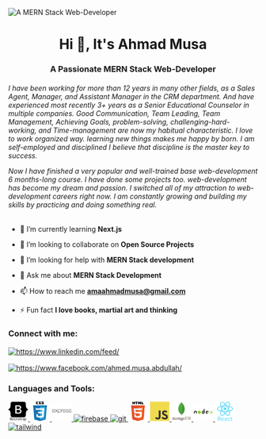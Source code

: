 ![A MERN Stack Web-Developer](https://scontent.fdac27-2.fna.fbcdn.net/v/t39.30808-6/318717542_5638826659544935_7586290115648357826_n.jpg?_nc_cat=107&ccb=1-7&_nc_sid=730e14&_nc_eui2=AeHUTL1ihRxjL_nvhQjjk1dl4CjSJXq7FIDgKNIlersUgCLYxzdl9M2Znnv1AbMFBfM7XnwfW6mlvmIiMmNZsO1H&_nc_ohc=EnmYY1FXP1QAX9_RkWp&_nc_ht=scontent.fdac27-2.fna&oh=00_AfCxG8CkIhUFE1aHG98zOlBOduob56l9pYRYNwUvd2AW-g&oe=63945B38)

<h1 align="center">Hi 👋, It's Ahmad Musa</h1>
<h3 align="center">A Passionate MERN Stack Web-Developer</h3>

<h6>
I have been working for more than 12 years in many other fields, as a Sales Agent, Manager, and Assistant Manager in the CRM department. And have experienced most recently 3+ years as a Senior Educational Counselor in multiple companies. Good Communication, Team Leading, Team Management, Achieving Goals, problem-solving, challenging-hard-working, and Time-management are now my habitual characteristic. I love to work organized way. learning new things makes me happy by born. I am self-employed and disciplined I believe that discipline is the master key to success. 

Now I have finished a very popular and well-trained base web-development 6 months-long course. I have done some projects too. web-development has become my dream and passion. I switched all of my attraction to web-development careers right now. I am constantly growing and building my skills by practicing and doing something real.
</h6>

- 🌱 I’m currently learning **Next.js**

- 👯 I’m looking to collaborate on **Open Source Projects**

- 🤝 I’m looking for help with **MERN Stack development**

- 💬 Ask me about **MERN Stack Development**

- 📫 How to reach me **amaahmadmusa@gmail.com**


- ⚡ Fun fact **I love books, martial art and thinking**

<h3 align="left">Connect with me:</h3>
<p align="left">
<a href="https://linkedin.com/in/https://www.linkedin.com/feed/" target="blank"><img align="center" src="https://raw.githubusercontent.com/rahuldkjain/github-profile-readme-generator/master/src/images/icons/Social/linked-in-alt.svg" alt="https://www.linkedin.com/feed/" height="30" width="40" /></a>

<a href="https://fb.com/https://www.facebook.com/ahmed.musa.abdullah/" target="blank"><img align="center" src="https://raw.githubusercontent.com/rahuldkjain/github-profile-readme-generator/master/src/images/icons/Social/facebook.svg" alt="https://www.facebook.com/ahmed.musa.abdullah/" height="30" width="40" /></a>





<h3 align="left">Languages and Tools:</h3>
<p align="left"> <a href="https://getbootstrap.com" target="_blank" rel="noreferrer"> <img src="https://raw.githubusercontent.com/devicons/devicon/master/icons/bootstrap/bootstrap-plain-wordmark.svg" alt="bootstrap" width="40" height="40"/> </a> <a href="https://www.w3schools.com/css/" target="_blank" rel="noreferrer"> <img src="https://raw.githubusercontent.com/devicons/devicon/master/icons/css3/css3-original-wordmark.svg" alt="css3" width="40" height="40"/> </a> <a href="https://expressjs.com" target="_blank" rel="noreferrer"> <img src="https://raw.githubusercontent.com/devicons/devicon/master/icons/express/express-original-wordmark.svg" alt="express" width="40" height="40"/> </a> <a href="https://firebase.google.com/" target="_blank" rel="noreferrer"> <img src="https://www.vectorlogo.zone/logos/firebase/firebase-icon.svg" alt="firebase" width="40" height="40"/> </a> <a href="https://git-scm.com/" target="_blank" rel="noreferrer"> <img src="https://www.vectorlogo.zone/logos/git-scm/git-scm-icon.svg" alt="git" width="40" height="40"/> </a> <a href="https://www.w3.org/html/" target="_blank" rel="noreferrer"> <img src="https://raw.githubusercontent.com/devicons/devicon/master/icons/html5/html5-original-wordmark.svg" alt="html5" width="40" height="40"/> </a> <a href="https://developer.mozilla.org/en-US/docs/Web/JavaScript" target="_blank" rel="noreferrer"> <img src="https://raw.githubusercontent.com/devicons/devicon/master/icons/javascript/javascript-original.svg" alt="javascript" width="40" height="40"/> </a> <a href="https://www.mongodb.com/" target="_blank" rel="noreferrer"> <img src="https://raw.githubusercontent.com/devicons/devicon/master/icons/mongodb/mongodb-original-wordmark.svg" alt="mongodb" width="40" height="40"/> </a> <a href="https://nodejs.org" target="_blank" rel="noreferrer"> <img src="https://raw.githubusercontent.com/devicons/devicon/master/icons/nodejs/nodejs-original-wordmark.svg" alt="nodejs" width="40" height="40"/> </a> <a href="https://reactjs.org/" target="_blank" rel="noreferrer"> <img src="https://raw.githubusercontent.com/devicons/devicon/master/icons/react/react-original-wordmark.svg" alt="react" width="40" height="40"/ </a> <a href="https://tailwindcss.com/" target="_blank" rel="noreferrer"> <img src="https://www.vectorlogo.zone/logos/tailwindcss/tailwindcss-icon.svg" alt="tailwind" width="40" height="40"/> </a> </p>
